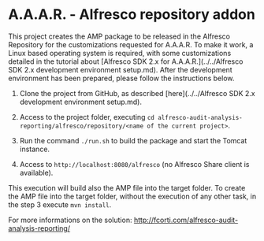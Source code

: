 A.A.A.R. - Alfresco repository addon
===

This project creates the AMP package to be released in the Alfresco Repository for the customizations requested for A.A.A.R.
To make it work, a Linux based operating system is required, with some customizations detailed in the tutorial about [Alfresco SDK 2.x for A.A.A.R.](../../Alfresco SDK 2.x development environment setup.md).
After the development environment has been prepared, please follow the instructions below.

1) Clone the project from GitHub, as described [here](../../Alfresco SDK 2.x development environment setup.md).

2) Access to the project folder, executing `cd alfresco-audit-analysis-reporting/alfresco/repository/<name of the current project>`. 

3) Run the command `./run.sh` to build the package and start the Tomcat instance.

4) Access to `http://localhost:8080/alfresco` (no Alfresco Share client is available).

This execution will build also the AMP file into the target folder.
To create the AMP file into the target folder, without the execution of any other task, in the step 3 execute `mvn install`.

For more informations on the solution:
http://fcorti.com/alfresco-audit-analysis-reporting/
